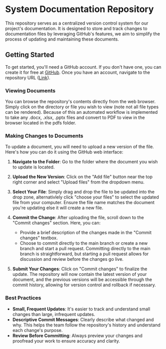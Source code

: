 # System Documentation Repository

This repository serves as a centralized version control system for our project's documentation. It is designed to store and track changes to documentation files by leveraging GitHub's features, we aim to simplify the process of updating and maintaining these documents.

## Getting Started

To get started, you'll need a GitHub account. If you don't have one, you can create it for free at [GitHub](https://github.com/). Once you have an account, navigate to the repository URL ([Link](https://github.com/Wojo-MannHummel/nova-docs)).

### Viewing Documents

You can browse the repository's contents directly from the web browser. Simply click on the directory or file you wish to view (note not all file types can be rendered). Because of this an automated workflow is implemented to take any .docx, .xlsx, .pptx files and convert to PDF to view in the browser located in the pdfs folder.

### Making Changes to Documents

To update a document, you will need to upload a new version of the file. Here's how you can do it using the GitHub web interface:

1. **Navigate to the Folder**: Go to the folder where the document you wish to update is located.

2. **Upload the New Version**: Click on the "Add file" button near the top right corner and select "Upload files" from the dropdown menu.

3. **Select Your File**: Simply drag and drop the file to be updated into the drop zone, alternativlely click "choose your files" to select the updated file from your computer. Ensure the file name matches the document you're updating else it will create a new file.

4. **Commit the Change**: After uploading the file, scroll down to the "Commit changes" section. Here, you can:
    - Provide a brief description of the changes made in the "Commit changes" textbox.
    - Choose to commit directly to the main branch or create a new branch and start a pull request. Committing directly to the main branch is straightforward, but starting a pull request allows for discussion and review before the changes go live.

5. **Submit Your Changes**: Click on "Commit changes" to finalize the update. The repository will now contain the latest version of your document, and the previous versions will be accessible through the commit history, allowing for version control and rollback if necessary.


### Best Practices

- **Small, Frequent Updates**: It's easier to track and understand small changes than large, infrequent updates.
- **Descriptive Commit Messages**: Clearly describe what changed and why. This helps the team follow the repository's history and understand each change's purpose.
- **Review Before Committing**: Always preview your changes and proofread your work to ensure accuracy and clarity.

